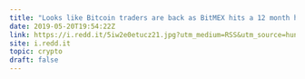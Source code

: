 ```yaml
---
title: "Looks like Bitcoin traders are back as BitMEX hits a 12 month high on Google Trends"
date: 2019-05-20T19:54:22Z
link: https://i.redd.it/5iw2e0etucz21.jpg?utm_medium=RSS&utm_source=hune
site: i.redd.it
topic: crypto
draft: false
---
```

